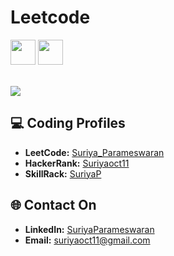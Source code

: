 <!---------------- LEETCODE SECTION ---------------->

# Leetcode

<img src = "https://leetcode.com/static/images/badges/2024/gif/2024-05.gif" width = "40px"></img>
<img src = "https://assets.leetcode.com/static_assets/marketing/2024-50.gif" width = "40px"></img>

<br>
<a href="https://leetcode.com/Suriya_Parameswaran/">
    <img src="https://leetcard.jacoblin.cool/Suriya_Parameswaran?theme=dark&font=Goldman&ext=activityy"></img>
<a>


<!---------------- CODING PROFILE SECTION ---------------->

## 💻 Coding Profiles

- **LeetCode:** [Suriya_Parameswaran](https://leetcode.com/Suriya_Parameswaran/)
- **HackerRank:** [Suriyaoct11](https://www.hackerrank.com/profile/suriyaoct11)
- **SkillRack:** [SuriyaP](https://www.skillrack.com/faces/resume.xhtml?id=305591&key=0f9bacb195d4bc278dfd15df738392ed0983b612)


<!---------------- CONTACT INFO SECTION ---------------->

## 🌐 Contact On

- **LinkedIn:** [SuriyaParameswaran](https://www.linkedin.com/in/suriya-parameswaran-69a39a211/)
- **Email:** <a href="mailto:suriyaoct11@gmail.com">suriyaoct11@gmail.com</a>

